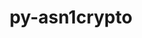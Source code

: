 ---
title: "py-asn1crypto"
layout: cache
categories: [package, develop]
meta: {"versions": ["1.4.0", "1.5.1"], "compilers": ["gcc@=7.5.0"], "oss": ["ubuntu18.04"], "platforms": ["linux"], "targets": ["x86_64", "x86_64_v3"], "stacks": ["radiuss", "root"], "num_specs": 53, "num_specs_by_stack": {"root": 53, "radiuss": 53}}
spec_details: [{"hash": "xbrtohwncz6zikvway57skx3spypyu2j", "compiler": "gcc@=7.5.0", "versions": ["1.4.0"], "os": "ubuntu18.04", "platform": "linux", "target": "x86_64", "variants": [], "stacks": ["root", "radiuss"], "size": "-", "tarball": "https://binaries.spack.io/develop/build_cache/linux-ubuntu18.04-x86_64/gcc-7.5.0/py-asn1crypto-1.4.0/linux-ubuntu18.04-x86_64-gcc-7.5.0-py-asn1crypto-1.4.0-xbrtohwncz6zikvway57skx3spypyu2j.spack"}, {"hash": "lofxeewtfcgkgbe7c7vvl27tht6awoe7", "compiler": "gcc@=7.5.0", "versions": ["1.4.0"], "os": "ubuntu18.04", "platform": "linux", "target": "x86_64", "variants": [], "stacks": ["root", "radiuss"], "size": "-", "tarball": "https://binaries.spack.io/develop/build_cache/linux-ubuntu18.04-x86_64/gcc-7.5.0/py-asn1crypto-1.4.0/linux-ubuntu18.04-x86_64-gcc-7.5.0-py-asn1crypto-1.4.0-lofxeewtfcgkgbe7c7vvl27tht6awoe7.spack"}, {"hash": "uykoewfyw5fqu6cj37m7jtyzvyceu6sn", "compiler": "gcc@=7.5.0", "versions": ["1.4.0"], "os": "ubuntu18.04", "platform": "linux", "target": "x86_64", "variants": [], "stacks": ["root", "radiuss"], "size": "-", "tarball": "https://binaries.spack.io/develop/build_cache/linux-ubuntu18.04-x86_64/gcc-7.5.0/py-asn1crypto-1.4.0/linux-ubuntu18.04-x86_64-gcc-7.5.0-py-asn1crypto-1.4.0-uykoewfyw5fqu6cj37m7jtyzvyceu6sn.spack"}, {"hash": "ubud77urzjol5mdxjwe23ybxi4eog5wy", "compiler": "gcc@=7.5.0", "versions": ["1.4.0"], "os": "ubuntu18.04", "platform": "linux", "target": "x86_64", "variants": [], "stacks": ["root", "radiuss"], "size": "-", "tarball": "https://binaries.spack.io/develop/build_cache/linux-ubuntu18.04-x86_64/gcc-7.5.0/py-asn1crypto-1.4.0/linux-ubuntu18.04-x86_64-gcc-7.5.0-py-asn1crypto-1.4.0-ubud77urzjol5mdxjwe23ybxi4eog5wy.spack"}, {"hash": "exjtyzmqm2x4irvzdm6vb46hbcz4kz5f", "compiler": "gcc@=7.5.0", "versions": ["1.4.0"], "os": "ubuntu18.04", "platform": "linux", "target": "x86_64", "variants": [], "stacks": ["root", "radiuss"], "size": "-", "tarball": "https://binaries.spack.io/develop/build_cache/linux-ubuntu18.04-x86_64/gcc-7.5.0/py-asn1crypto-1.4.0/linux-ubuntu18.04-x86_64-gcc-7.5.0-py-asn1crypto-1.4.0-exjtyzmqm2x4irvzdm6vb46hbcz4kz5f.spack"}, {"hash": "65r6u4aa4x4cu4s6rc3bzsjyy54uxytv", "compiler": "gcc@=7.5.0", "versions": ["1.4.0"], "os": "ubuntu18.04", "platform": "linux", "target": "x86_64", "variants": [], "stacks": ["root", "radiuss"], "size": "-", "tarball": "https://binaries.spack.io/develop/build_cache/linux-ubuntu18.04-x86_64/gcc-7.5.0/py-asn1crypto-1.4.0/linux-ubuntu18.04-x86_64-gcc-7.5.0-py-asn1crypto-1.4.0-65r6u4aa4x4cu4s6rc3bzsjyy54uxytv.spack"}, {"hash": "5fubxohj5emgisclqc6ruefkzuml35hu", "compiler": "gcc@=7.5.0", "versions": ["1.4.0"], "os": "ubuntu18.04", "platform": "linux", "target": "x86_64", "variants": [], "stacks": ["root", "radiuss"], "size": "-", "tarball": "https://binaries.spack.io/develop/build_cache/linux-ubuntu18.04-x86_64/gcc-7.5.0/py-asn1crypto-1.4.0/linux-ubuntu18.04-x86_64-gcc-7.5.0-py-asn1crypto-1.4.0-5fubxohj5emgisclqc6ruefkzuml35hu.spack"}, {"hash": "ttrxugciorfqqoplhfht4uok4lin7fsr", "compiler": "gcc@=7.5.0", "versions": ["1.4.0"], "os": "ubuntu18.04", "platform": "linux", "target": "x86_64", "variants": [], "stacks": ["root", "radiuss"], "size": "-", "tarball": "https://binaries.spack.io/develop/build_cache/linux-ubuntu18.04-x86_64/gcc-7.5.0/py-asn1crypto-1.4.0/linux-ubuntu18.04-x86_64-gcc-7.5.0-py-asn1crypto-1.4.0-ttrxugciorfqqoplhfht4uok4lin7fsr.spack"}, {"hash": "eoakilqmmq22k32mfuvf7b6x3w2gl4ev", "compiler": "gcc@=7.5.0", "versions": ["1.4.0"], "os": "ubuntu18.04", "platform": "linux", "target": "x86_64", "variants": [], "stacks": ["root", "radiuss"], "size": "-", "tarball": "https://binaries.spack.io/develop/build_cache/linux-ubuntu18.04-x86_64/gcc-7.5.0/py-asn1crypto-1.4.0/linux-ubuntu18.04-x86_64-gcc-7.5.0-py-asn1crypto-1.4.0-eoakilqmmq22k32mfuvf7b6x3w2gl4ev.spack"}, {"hash": "5mreenkqplgp3pdwb7iin73p7vdsille", "compiler": "gcc@=7.5.0", "versions": ["1.4.0"], "os": "ubuntu18.04", "platform": "linux", "target": "x86_64", "variants": [], "stacks": ["root", "radiuss"], "size": "-", "tarball": "https://binaries.spack.io/develop/build_cache/linux-ubuntu18.04-x86_64/gcc-7.5.0/py-asn1crypto-1.4.0/linux-ubuntu18.04-x86_64-gcc-7.5.0-py-asn1crypto-1.4.0-5mreenkqplgp3pdwb7iin73p7vdsille.spack"}, {"hash": "j6dlolim557hllydvhptxz7sojdaxjq2", "compiler": "gcc@=7.5.0", "versions": ["1.4.0"], "os": "ubuntu18.04", "platform": "linux", "target": "x86_64", "variants": [], "stacks": ["root", "radiuss"], "size": "-", "tarball": "https://binaries.spack.io/develop/build_cache/linux-ubuntu18.04-x86_64/gcc-7.5.0/py-asn1crypto-1.4.0/linux-ubuntu18.04-x86_64-gcc-7.5.0-py-asn1crypto-1.4.0-j6dlolim557hllydvhptxz7sojdaxjq2.spack"}, {"hash": "5tjpmw4ncstjt27llawxr4nsznceschn", "compiler": "gcc@=7.5.0", "versions": ["1.4.0"], "os": "ubuntu18.04", "platform": "linux", "target": "x86_64", "variants": [], "stacks": ["root", "radiuss"], "size": "-", "tarball": "https://binaries.spack.io/develop/build_cache/linux-ubuntu18.04-x86_64/gcc-7.5.0/py-asn1crypto-1.4.0/linux-ubuntu18.04-x86_64-gcc-7.5.0-py-asn1crypto-1.4.0-5tjpmw4ncstjt27llawxr4nsznceschn.spack"}, {"hash": "dkdnvgw7apbqqss4uxcnfiweldfvuh6g", "compiler": "gcc@=7.5.0", "versions": ["1.4.0"], "os": "ubuntu18.04", "platform": "linux", "target": "x86_64", "variants": [], "stacks": ["root", "radiuss"], "size": "-", "tarball": "https://binaries.spack.io/develop/build_cache/linux-ubuntu18.04-x86_64/gcc-7.5.0/py-asn1crypto-1.4.0/linux-ubuntu18.04-x86_64-gcc-7.5.0-py-asn1crypto-1.4.0-dkdnvgw7apbqqss4uxcnfiweldfvuh6g.spack"}, {"hash": "vt65ygdcu5fboq77e5mtehlczsuzwuce", "compiler": "gcc@=7.5.0", "versions": ["1.4.0"], "os": "ubuntu18.04", "platform": "linux", "target": "x86_64", "variants": [], "stacks": ["root", "radiuss"], "size": "-", "tarball": "https://binaries.spack.io/develop/build_cache/linux-ubuntu18.04-x86_64/gcc-7.5.0/py-asn1crypto-1.4.0/linux-ubuntu18.04-x86_64-gcc-7.5.0-py-asn1crypto-1.4.0-vt65ygdcu5fboq77e5mtehlczsuzwuce.spack"}, {"hash": "a5tijm3to24zsegpzkp4xapqbu5egiul", "compiler": "gcc@=7.5.0", "versions": ["1.4.0"], "os": "ubuntu18.04", "platform": "linux", "target": "x86_64", "variants": [], "stacks": ["root", "radiuss"], "size": "-", "tarball": "https://binaries.spack.io/develop/build_cache/linux-ubuntu18.04-x86_64/gcc-7.5.0/py-asn1crypto-1.4.0/linux-ubuntu18.04-x86_64-gcc-7.5.0-py-asn1crypto-1.4.0-a5tijm3to24zsegpzkp4xapqbu5egiul.spack"}, {"hash": "jze5ic2vtyleyhycghbeqomcgkjdvc4b", "compiler": "gcc@=7.5.0", "versions": ["1.4.0"], "os": "ubuntu18.04", "platform": "linux", "target": "x86_64", "variants": [], "stacks": ["root", "radiuss"], "size": "-", "tarball": "https://binaries.spack.io/develop/build_cache/linux-ubuntu18.04-x86_64/gcc-7.5.0/py-asn1crypto-1.4.0/linux-ubuntu18.04-x86_64-gcc-7.5.0-py-asn1crypto-1.4.0-jze5ic2vtyleyhycghbeqomcgkjdvc4b.spack"}, {"hash": "c6uhaodlmvzgkze4fgq6vylp4fgcmqsr", "compiler": "gcc@=7.5.0", "versions": ["1.4.0"], "os": "ubuntu18.04", "platform": "linux", "target": "x86_64", "variants": [], "stacks": ["root", "radiuss"], "size": "-", "tarball": "https://binaries.spack.io/develop/build_cache/linux-ubuntu18.04-x86_64/gcc-7.5.0/py-asn1crypto-1.4.0/linux-ubuntu18.04-x86_64-gcc-7.5.0-py-asn1crypto-1.4.0-c6uhaodlmvzgkze4fgq6vylp4fgcmqsr.spack"}, {"hash": "aslkm2oojdkg4limqddinb7vgtiqea3t", "compiler": "gcc@=7.5.0", "versions": ["1.4.0"], "os": "ubuntu18.04", "platform": "linux", "target": "x86_64", "variants": [], "stacks": ["root", "radiuss"], "size": "-", "tarball": "https://binaries.spack.io/develop/build_cache/linux-ubuntu18.04-x86_64/gcc-7.5.0/py-asn1crypto-1.4.0/linux-ubuntu18.04-x86_64-gcc-7.5.0-py-asn1crypto-1.4.0-aslkm2oojdkg4limqddinb7vgtiqea3t.spack"}, {"hash": "7a5kwxkcjwd6fyjh5jyczcl4dg7m4go7", "compiler": "gcc@=7.5.0", "versions": ["1.4.0"], "os": "ubuntu18.04", "platform": "linux", "target": "x86_64", "variants": [], "stacks": ["root", "radiuss"], "size": "-", "tarball": "https://binaries.spack.io/develop/build_cache/linux-ubuntu18.04-x86_64/gcc-7.5.0/py-asn1crypto-1.4.0/linux-ubuntu18.04-x86_64-gcc-7.5.0-py-asn1crypto-1.4.0-7a5kwxkcjwd6fyjh5jyczcl4dg7m4go7.spack"}, {"hash": "jgs2t7caduhu5ux7btnvv5uyfoqwv6t6", "compiler": "gcc@=7.5.0", "versions": ["1.4.0"], "os": "ubuntu18.04", "platform": "linux", "target": "x86_64", "variants": [], "stacks": ["root", "radiuss"], "size": "-", "tarball": "https://binaries.spack.io/develop/build_cache/linux-ubuntu18.04-x86_64/gcc-7.5.0/py-asn1crypto-1.4.0/linux-ubuntu18.04-x86_64-gcc-7.5.0-py-asn1crypto-1.4.0-jgs2t7caduhu5ux7btnvv5uyfoqwv6t6.spack"}, {"hash": "6nonsays6yjlxlirubxiiqzymaskhbsx", "compiler": "gcc@=7.5.0", "versions": ["1.4.0"], "os": "ubuntu18.04", "platform": "linux", "target": "x86_64", "variants": [], "stacks": ["root", "radiuss"], "size": "-", "tarball": "https://binaries.spack.io/develop/build_cache/linux-ubuntu18.04-x86_64/gcc-7.5.0/py-asn1crypto-1.4.0/linux-ubuntu18.04-x86_64-gcc-7.5.0-py-asn1crypto-1.4.0-6nonsays6yjlxlirubxiiqzymaskhbsx.spack"}, {"hash": "tthr6k6lx5ihf5klqmz5r4xfsva6rlvv", "compiler": "gcc@=7.5.0", "versions": ["1.4.0"], "os": "ubuntu18.04", "platform": "linux", "target": "x86_64", "variants": [], "stacks": ["root", "radiuss"], "size": "-", "tarball": "https://binaries.spack.io/develop/build_cache/linux-ubuntu18.04-x86_64/gcc-7.5.0/py-asn1crypto-1.4.0/linux-ubuntu18.04-x86_64-gcc-7.5.0-py-asn1crypto-1.4.0-tthr6k6lx5ihf5klqmz5r4xfsva6rlvv.spack"}, {"hash": "jpesjbllxqwancfcjawx4swyghpcihws", "compiler": "gcc@=7.5.0", "versions": ["1.4.0"], "os": "ubuntu18.04", "platform": "linux", "target": "x86_64", "variants": [], "stacks": ["root", "radiuss"], "size": "-", "tarball": "https://binaries.spack.io/develop/build_cache/linux-ubuntu18.04-x86_64/gcc-7.5.0/py-asn1crypto-1.4.0/linux-ubuntu18.04-x86_64-gcc-7.5.0-py-asn1crypto-1.4.0-jpesjbllxqwancfcjawx4swyghpcihws.spack"}, {"hash": "rzqdmt6wat427s3pmn4jflrnkgzoeuxw", "compiler": "gcc@=7.5.0", "versions": ["1.4.0"], "os": "ubuntu18.04", "platform": "linux", "target": "x86_64", "variants": [], "stacks": ["root", "radiuss"], "size": "-", "tarball": "https://binaries.spack.io/develop/build_cache/linux-ubuntu18.04-x86_64/gcc-7.5.0/py-asn1crypto-1.4.0/linux-ubuntu18.04-x86_64-gcc-7.5.0-py-asn1crypto-1.4.0-rzqdmt6wat427s3pmn4jflrnkgzoeuxw.spack"}, {"hash": "irxkkjrsvxrnsdwczn55eo5jh7cqmods", "compiler": "gcc@=7.5.0", "versions": ["1.4.0"], "os": "ubuntu18.04", "platform": "linux", "target": "x86_64", "variants": [], "stacks": ["root", "radiuss"], "size": "-", "tarball": "https://binaries.spack.io/develop/build_cache/linux-ubuntu18.04-x86_64/gcc-7.5.0/py-asn1crypto-1.4.0/linux-ubuntu18.04-x86_64-gcc-7.5.0-py-asn1crypto-1.4.0-irxkkjrsvxrnsdwczn55eo5jh7cqmods.spack"}, {"hash": "xwa5obg42zmzohjmazkvnop544u6jlim", "compiler": "gcc@=7.5.0", "versions": ["1.4.0"], "os": "ubuntu18.04", "platform": "linux", "target": "x86_64", "variants": [], "stacks": ["root", "radiuss"], "size": "-", "tarball": "https://binaries.spack.io/develop/build_cache/linux-ubuntu18.04-x86_64/gcc-7.5.0/py-asn1crypto-1.4.0/linux-ubuntu18.04-x86_64-gcc-7.5.0-py-asn1crypto-1.4.0-xwa5obg42zmzohjmazkvnop544u6jlim.spack"}, {"hash": "ymfilodtgji37qwz7cmdx2ujlz7w3uub", "compiler": "gcc@=7.5.0", "versions": ["1.4.0"], "os": "ubuntu18.04", "platform": "linux", "target": "x86_64", "variants": [], "stacks": ["root", "radiuss"], "size": "-", "tarball": "https://binaries.spack.io/develop/build_cache/linux-ubuntu18.04-x86_64/gcc-7.5.0/py-asn1crypto-1.4.0/linux-ubuntu18.04-x86_64-gcc-7.5.0-py-asn1crypto-1.4.0-ymfilodtgji37qwz7cmdx2ujlz7w3uub.spack"}, {"hash": "vb2lrww5s2lwszo5jjxqlhc3cmcmkkmt", "compiler": "gcc@=7.5.0", "versions": ["1.4.0"], "os": "ubuntu18.04", "platform": "linux", "target": "x86_64", "variants": [], "stacks": ["root", "radiuss"], "size": "-", "tarball": "https://binaries.spack.io/develop/build_cache/linux-ubuntu18.04-x86_64/gcc-7.5.0/py-asn1crypto-1.4.0/linux-ubuntu18.04-x86_64-gcc-7.5.0-py-asn1crypto-1.4.0-vb2lrww5s2lwszo5jjxqlhc3cmcmkkmt.spack"}, {"hash": "zduv3hyoge6letc6tczq7cbn5odz42dl", "compiler": "gcc@=7.5.0", "versions": ["1.4.0"], "os": "ubuntu18.04", "platform": "linux", "target": "x86_64", "variants": [], "stacks": ["root", "radiuss"], "size": "-", "tarball": "https://binaries.spack.io/develop/build_cache/linux-ubuntu18.04-x86_64/gcc-7.5.0/py-asn1crypto-1.4.0/linux-ubuntu18.04-x86_64-gcc-7.5.0-py-asn1crypto-1.4.0-zduv3hyoge6letc6tczq7cbn5odz42dl.spack"}, {"hash": "lurhwdnzjlmz2r6eykysfjmgbpj5zchy", "compiler": "gcc@=7.5.0", "versions": ["1.5.1"], "os": "ubuntu18.04", "platform": "linux", "target": "x86_64", "variants": ["build_system=python_pip"], "stacks": ["root", "radiuss"], "size": "-", "tarball": "https://binaries.spack.io/develop/build_cache/linux-ubuntu18.04-x86_64/gcc-7.5.0/py-asn1crypto-1.5.1/linux-ubuntu18.04-x86_64-gcc-7.5.0-py-asn1crypto-1.5.1-lurhwdnzjlmz2r6eykysfjmgbpj5zchy.spack"}, {"hash": "zgq627zg3el7wo6zckunrt645tjihn3k", "compiler": "gcc@=7.5.0", "versions": ["1.4.0"], "os": "ubuntu18.04", "platform": "linux", "target": "x86_64", "variants": [], "stacks": ["root", "radiuss"], "size": "-", "tarball": "https://binaries.spack.io/develop/build_cache/linux-ubuntu18.04-x86_64/gcc-7.5.0/py-asn1crypto-1.4.0/linux-ubuntu18.04-x86_64-gcc-7.5.0-py-asn1crypto-1.4.0-zgq627zg3el7wo6zckunrt645tjihn3k.spack"}, {"hash": "t22kah2z7dmvbeyhyluuukxkrmrh25i7", "compiler": "gcc@=7.5.0", "versions": ["1.4.0"], "os": "ubuntu18.04", "platform": "linux", "target": "x86_64", "variants": [], "stacks": ["root", "radiuss"], "size": "-", "tarball": "https://binaries.spack.io/develop/build_cache/linux-ubuntu18.04-x86_64/gcc-7.5.0/py-asn1crypto-1.4.0/linux-ubuntu18.04-x86_64-gcc-7.5.0-py-asn1crypto-1.4.0-t22kah2z7dmvbeyhyluuukxkrmrh25i7.spack"}, {"hash": "ha3fjetaazhxxdyyvfv5qmkruaamqr5f", "compiler": "gcc@=7.5.0", "versions": ["1.5.1"], "os": "ubuntu18.04", "platform": "linux", "target": "x86_64", "variants": ["build_system=python_pip"], "stacks": ["root", "radiuss"], "size": "-", "tarball": "https://binaries.spack.io/develop/build_cache/linux-ubuntu18.04-x86_64/gcc-7.5.0/py-asn1crypto-1.5.1/linux-ubuntu18.04-x86_64-gcc-7.5.0-py-asn1crypto-1.5.1-ha3fjetaazhxxdyyvfv5qmkruaamqr5f.spack"}, {"hash": "fotqcgsrpnet7wneq3xn4iy7z3lb6o2y", "compiler": "gcc@=7.5.0", "versions": ["1.5.1"], "os": "ubuntu18.04", "platform": "linux", "target": "x86_64", "variants": [], "stacks": ["root", "radiuss"], "size": "-", "tarball": "https://binaries.spack.io/develop/build_cache/linux-ubuntu18.04-x86_64/gcc-7.5.0/py-asn1crypto-1.5.1/linux-ubuntu18.04-x86_64-gcc-7.5.0-py-asn1crypto-1.5.1-fotqcgsrpnet7wneq3xn4iy7z3lb6o2y.spack"}, {"hash": "zpgvaev7fdtcwgb4lvtvut3sd4u5f4zy", "compiler": "gcc@=7.5.0", "versions": ["1.4.0"], "os": "ubuntu18.04", "platform": "linux", "target": "x86_64", "variants": [], "stacks": ["root", "radiuss"], "size": "-", "tarball": "https://binaries.spack.io/develop/build_cache/linux-ubuntu18.04-x86_64/gcc-7.5.0/py-asn1crypto-1.4.0/linux-ubuntu18.04-x86_64-gcc-7.5.0-py-asn1crypto-1.4.0-zpgvaev7fdtcwgb4lvtvut3sd4u5f4zy.spack"}, {"hash": "p2ikrqa7gv47byma4qoxr4mjujwgl4np", "compiler": "gcc@=7.5.0", "versions": ["1.5.1"], "os": "ubuntu18.04", "platform": "linux", "target": "x86_64", "variants": ["build_system=python_pip"], "stacks": ["root", "radiuss"], "size": "-", "tarball": "https://binaries.spack.io/develop/build_cache/linux-ubuntu18.04-x86_64/gcc-7.5.0/py-asn1crypto-1.5.1/linux-ubuntu18.04-x86_64-gcc-7.5.0-py-asn1crypto-1.5.1-p2ikrqa7gv47byma4qoxr4mjujwgl4np.spack"}, {"hash": "kxfu42ec646rlrl3xn2sg57qqxpsh5mp", "compiler": "gcc@=7.5.0", "versions": ["1.5.1"], "os": "ubuntu18.04", "platform": "linux", "target": "x86_64", "variants": ["build_system=python_pip"], "stacks": ["root", "radiuss"], "size": "-", "tarball": "https://binaries.spack.io/develop/build_cache/linux-ubuntu18.04-x86_64/gcc-7.5.0/py-asn1crypto-1.5.1/linux-ubuntu18.04-x86_64-gcc-7.5.0-py-asn1crypto-1.5.1-kxfu42ec646rlrl3xn2sg57qqxpsh5mp.spack"}, {"hash": "cqrinraxlmyquorslqco5winrhdaskxn", "compiler": "gcc@=7.5.0", "versions": ["1.5.1"], "os": "ubuntu18.04", "platform": "linux", "target": "x86_64", "variants": ["build_system=python_pip"], "stacks": ["root", "radiuss"], "size": "-", "tarball": "https://binaries.spack.io/develop/build_cache/linux-ubuntu18.04-x86_64/gcc-7.5.0/py-asn1crypto-1.5.1/linux-ubuntu18.04-x86_64-gcc-7.5.0-py-asn1crypto-1.5.1-cqrinraxlmyquorslqco5winrhdaskxn.spack"}, {"hash": "wc45mhzrpaml63mql535rakgl3fql6vc", "compiler": "gcc@=7.5.0", "versions": ["1.5.1"], "os": "ubuntu18.04", "platform": "linux", "target": "x86_64", "variants": ["build_system=python_pip"], "stacks": ["root", "radiuss"], "size": "-", "tarball": "https://binaries.spack.io/develop/build_cache/linux-ubuntu18.04-x86_64/gcc-7.5.0/py-asn1crypto-1.5.1/linux-ubuntu18.04-x86_64-gcc-7.5.0-py-asn1crypto-1.5.1-wc45mhzrpaml63mql535rakgl3fql6vc.spack"}, {"hash": "spinru4fhftvtlsdxbmvm5kc5sza77nx", "compiler": "gcc@=7.5.0", "versions": ["1.5.1"], "os": "ubuntu18.04", "platform": "linux", "target": "x86_64", "variants": ["build_system=python_pip"], "stacks": ["root", "radiuss"], "size": "-", "tarball": "https://binaries.spack.io/develop/build_cache/linux-ubuntu18.04-x86_64/gcc-7.5.0/py-asn1crypto-1.5.1/linux-ubuntu18.04-x86_64-gcc-7.5.0-py-asn1crypto-1.5.1-spinru4fhftvtlsdxbmvm5kc5sza77nx.spack"}, {"hash": "tljepxz56u4oufxjnubu2ci2h7dafm65", "compiler": "gcc@=7.5.0", "versions": ["1.5.1"], "os": "ubuntu18.04", "platform": "linux", "target": "x86_64_v3", "variants": ["build_system=python_pip"], "stacks": ["root", "radiuss"], "size": "-", "tarball": "https://binaries.spack.io/develop/build_cache/linux-ubuntu18.04-x86_64_v3/gcc-7.5.0/py-asn1crypto-1.5.1/linux-ubuntu18.04-x86_64_v3-gcc-7.5.0-py-asn1crypto-1.5.1-tljepxz56u4oufxjnubu2ci2h7dafm65.spack"}, {"hash": "rpkkbrgv7gtxrxbljsktza4a3qx7plwi", "compiler": "gcc@=7.5.0", "versions": ["1.5.1"], "os": "ubuntu18.04", "platform": "linux", "target": "x86_64_v3", "variants": ["build_system=python_pip"], "stacks": ["root", "radiuss"], "size": "-", "tarball": "https://binaries.spack.io/develop/build_cache/linux-ubuntu18.04-x86_64_v3/gcc-7.5.0/py-asn1crypto-1.5.1/linux-ubuntu18.04-x86_64_v3-gcc-7.5.0-py-asn1crypto-1.5.1-rpkkbrgv7gtxrxbljsktza4a3qx7plwi.spack"}, {"hash": "bicayuvjwtqwlsw5ucytoxakkosbsoi3", "compiler": "gcc@=7.5.0", "versions": ["1.5.1"], "os": "ubuntu18.04", "platform": "linux", "target": "x86_64_v3", "variants": ["build_system=python_pip"], "stacks": ["root", "radiuss"], "size": "-", "tarball": "https://binaries.spack.io/develop/build_cache/linux-ubuntu18.04-x86_64_v3/gcc-7.5.0/py-asn1crypto-1.5.1/linux-ubuntu18.04-x86_64_v3-gcc-7.5.0-py-asn1crypto-1.5.1-bicayuvjwtqwlsw5ucytoxakkosbsoi3.spack"}, {"hash": "cubmewh4byqxlualhsuumdd75p3piu3z", "compiler": "gcc@=7.5.0", "versions": ["1.5.1"], "os": "ubuntu18.04", "platform": "linux", "target": "x86_64_v3", "variants": ["build_system=python_pip"], "stacks": ["root", "radiuss"], "size": "-", "tarball": "https://binaries.spack.io/develop/build_cache/linux-ubuntu18.04-x86_64_v3/gcc-7.5.0/py-asn1crypto-1.5.1/linux-ubuntu18.04-x86_64_v3-gcc-7.5.0-py-asn1crypto-1.5.1-cubmewh4byqxlualhsuumdd75p3piu3z.spack"}, {"hash": "rjn4m235lsnaq6cweawgjvflfoxkynlm", "compiler": "gcc@=7.5.0", "versions": ["1.5.1"], "os": "ubuntu18.04", "platform": "linux", "target": "x86_64_v3", "variants": ["build_system=python_pip"], "stacks": ["root", "radiuss"], "size": "-", "tarball": "https://binaries.spack.io/develop/build_cache/linux-ubuntu18.04-x86_64_v3/gcc-7.5.0/py-asn1crypto-1.5.1/linux-ubuntu18.04-x86_64_v3-gcc-7.5.0-py-asn1crypto-1.5.1-rjn4m235lsnaq6cweawgjvflfoxkynlm.spack"}, {"hash": "uam6du7pst5bjww5z4ks2bm7ubersqwx", "compiler": "gcc@=7.5.0", "versions": ["1.5.1"], "os": "ubuntu18.04", "platform": "linux", "target": "x86_64_v3", "variants": ["build_system=python_pip"], "stacks": ["root", "radiuss"], "size": "-", "tarball": "https://binaries.spack.io/develop/build_cache/linux-ubuntu18.04-x86_64_v3/gcc-7.5.0/py-asn1crypto-1.5.1/linux-ubuntu18.04-x86_64_v3-gcc-7.5.0-py-asn1crypto-1.5.1-uam6du7pst5bjww5z4ks2bm7ubersqwx.spack"}, {"hash": "l342hx4p2thvh5zl74awoby5yc2wqy2f", "compiler": "gcc@=7.5.0", "versions": ["1.5.1"], "os": "ubuntu18.04", "platform": "linux", "target": "x86_64_v3", "variants": ["build_system=python_pip"], "stacks": ["root", "radiuss"], "size": "-", "tarball": "https://binaries.spack.io/develop/build_cache/linux-ubuntu18.04-x86_64_v3/gcc-7.5.0/py-asn1crypto-1.5.1/linux-ubuntu18.04-x86_64_v3-gcc-7.5.0-py-asn1crypto-1.5.1-l342hx4p2thvh5zl74awoby5yc2wqy2f.spack"}, {"hash": "2kvvhhhro46h4qizzyqd4ur3tyoapnpx", "compiler": "gcc@=7.5.0", "versions": ["1.5.1"], "os": "ubuntu18.04", "platform": "linux", "target": "x86_64_v3", "variants": ["build_system=python_pip"], "stacks": ["root", "radiuss"], "size": "-", "tarball": "https://binaries.spack.io/develop/build_cache/linux-ubuntu18.04-x86_64_v3/gcc-7.5.0/py-asn1crypto-1.5.1/linux-ubuntu18.04-x86_64_v3-gcc-7.5.0-py-asn1crypto-1.5.1-2kvvhhhro46h4qizzyqd4ur3tyoapnpx.spack"}, {"hash": "fuz4dzgeij7sqt62u4vm7shaxu3d3pf6", "compiler": "gcc@=7.5.0", "versions": ["1.5.1"], "os": "ubuntu18.04", "platform": "linux", "target": "x86_64_v3", "variants": ["build_system=python_pip"], "stacks": ["root", "radiuss"], "size": "-", "tarball": "https://binaries.spack.io/develop/build_cache/linux-ubuntu18.04-x86_64_v3/gcc-7.5.0/py-asn1crypto-1.5.1/linux-ubuntu18.04-x86_64_v3-gcc-7.5.0-py-asn1crypto-1.5.1-fuz4dzgeij7sqt62u4vm7shaxu3d3pf6.spack"}, {"hash": "2gx3aflw2323cn37tataaujj3fys67r2", "compiler": "gcc@=7.5.0", "versions": ["1.5.1"], "os": "ubuntu18.04", "platform": "linux", "target": "x86_64_v3", "variants": ["build_system=python_pip"], "stacks": ["root", "radiuss"], "size": "-", "tarball": "https://binaries.spack.io/develop/build_cache/linux-ubuntu18.04-x86_64_v3/gcc-7.5.0/py-asn1crypto-1.5.1/linux-ubuntu18.04-x86_64_v3-gcc-7.5.0-py-asn1crypto-1.5.1-2gx3aflw2323cn37tataaujj3fys67r2.spack"}, {"hash": "hn7rqwf2eqdhwffxdink75arne3gudrz", "compiler": "gcc@=7.5.0", "versions": ["1.5.1"], "os": "ubuntu18.04", "platform": "linux", "target": "x86_64_v3", "variants": ["build_system=python_pip"], "stacks": ["root", "radiuss"], "size": "-", "tarball": "https://binaries.spack.io/develop/build_cache/linux-ubuntu18.04-x86_64_v3/gcc-7.5.0/py-asn1crypto-1.5.1/linux-ubuntu18.04-x86_64_v3-gcc-7.5.0-py-asn1crypto-1.5.1-hn7rqwf2eqdhwffxdink75arne3gudrz.spack"}, {"hash": "kolvc6hcyx4nfviziwiqvjvp3gm7twwc", "compiler": "gcc@=7.5.0", "versions": ["1.5.1"], "os": "ubuntu18.04", "platform": "linux", "target": "x86_64_v3", "variants": ["build_system=python_pip"], "stacks": ["root", "radiuss"], "size": "-", "tarball": "https://binaries.spack.io/develop/build_cache/linux-ubuntu18.04-x86_64_v3/gcc-7.5.0/py-asn1crypto-1.5.1/linux-ubuntu18.04-x86_64_v3-gcc-7.5.0-py-asn1crypto-1.5.1-kolvc6hcyx4nfviziwiqvjvp3gm7twwc.spack"}, {"hash": "mlc74uluvcjykphwpu2w5smzxi5lc6lb", "compiler": "gcc@=7.5.0", "versions": ["1.5.1"], "os": "ubuntu18.04", "platform": "linux", "target": "x86_64_v3", "variants": ["build_system=python_pip"], "stacks": ["root", "radiuss"], "size": "-", "tarball": "https://binaries.spack.io/develop/build_cache/linux-ubuntu18.04-x86_64_v3/gcc-7.5.0/py-asn1crypto-1.5.1/linux-ubuntu18.04-x86_64_v3-gcc-7.5.0-py-asn1crypto-1.5.1-mlc74uluvcjykphwpu2w5smzxi5lc6lb.spack"}]
---